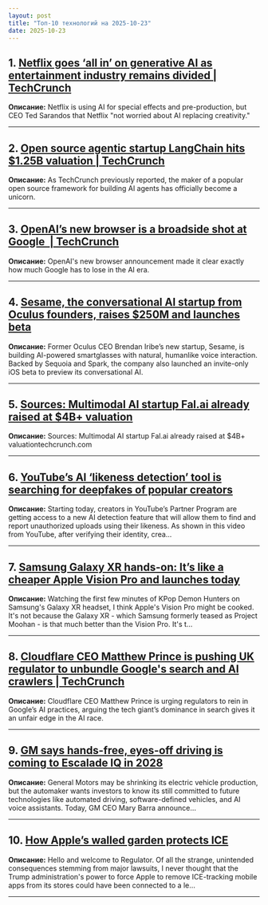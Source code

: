 ```yaml
---
layout: post
title: "Топ-10 технологий на 2025-10-23"
date: 2025-10-23
---
```


## 1. [Netflix goes ‘all in’ on generative AI as entertainment industry remains divided | TechCrunch](https://techcrunch.com/2025/10/21/netflix-goes-all-in-on-generative-ai-as-entertainment-industry-remains-divided/)

**Описание:** Netflix is using AI for special effects and pre-production, but CEO Ted Sarandos that Netflix "not worried about AI replacing creativity."

---

## 2. [Open source agentic startup LangChain hits $1.25B valuation | TechCrunch](https://techcrunch.com/2025/10/21/open-source-agentic-startup-langchain-hits-1-25b-valuation/)

**Описание:** As TechCrunch previously reported, the maker of a popular open source framework for building AI agents has officially become a unicorn.

---

## 3. [OpenAI’s new browser is a broadside shot at Google  | TechCrunch](https://techcrunch.com/2025/10/21/openais-new-browser-is-a-broadside-shot-at-google/)

**Описание:** OpenAI's new browser announcement made it clear exactly how much Google has to lose in the AI era.

---

## 4. [Sesame, the conversational AI startup from Oculus founders, raises $250M and launches beta](https://techcrunch.com/2025/10/21/sesame-the-conversational-ai-startup-from-oculus-founders-raises-250m-and-launches-beta/)

**Описание:** Former Oculus CEO Brendan Iribe’s new startup, Sesame, is building AI-powered smartglasses with natural, humanlike voice interaction. Backed by Sequoia and Spark, the company also launched an invite-only iOS beta to preview its conversational AI.

---

## 5. [Sources: Multimodal AI startup Fal.ai already raised at $4B+ valuation](https://techcrunch.com/2025/10/21/sources-multimodal-ai-startup-fal-ai-already-raised-at-4b-valuation/)

**Описание:** Sources: Multimodal AI startup Fal.ai already raised at $4B+ valuationtechcrunch.com

---

## 6. [YouTube’s AI ‘likeness detection’ tool is searching for deepfakes of popular creators](https://www.theverge.com/news/803818/youtube-ai-likeness-detection-deepfake)

**Описание:** Starting today, creators in YouTube’s Partner Program are getting access to a new AI detection feature that will allow them to find and report unauthorized uploads using their likeness. As shown in this video from YouTube, after verifying their identity, crea…

---

## 7. [Samsung Galaxy XR hands-on: It’s like a cheaper Apple Vision Pro and launches today](https://www.theverge.com/tech/802299/samsung-galaxy-xr-hands-on-price-release-date)

**Описание:** Watching the first few minutes of KPop Demon Hunters on Samsung's Galaxy XR headset, I think Apple's Vision Pro might be cooked. It's not because the Galaxy XR - which Samsung formerly teased as Project Moohan - is that much better than the Vision Pro. It's t…

---

## 8. [Cloudflare CEO Matthew Prince is pushing UK regulator to unbundle Google's search and AI crawlers | TechCrunch](https://techcrunch.com/2025/10/21/cloudflare-ceo-matthew-prince-is-pushing-uk-regulator-to-unbundle-googles-search-and-ai-crawlers/)

**Описание:** Cloudflare CEO Matthew Prince is urging regulators to rein in Google’s AI practices, arguing the tech giant’s dominance in search gives it an unfair edge in the AI race.

---

## 9. [GM says hands-free, eyes-off driving is coming to Escalade IQ in 2028](https://www.theverge.com/news/802452/gm-forward-ai-robot-level-3-autonomous)

**Описание:** General Motors may be shrinking its electric vehicle production, but the automaker wants investors to know its still committed to future technologies like automated driving, software-defined vehicles, and AI voice assistants. Today, GM CEO Mary Barra announce…

---

## 10. [How Apple’s walled garden protects ICE](https://www.theverge.com/column/803693/ice-epic-games-apple-app-store)

**Описание:** Hello and welcome to Regulator. Of all the strange, unintended consequences stemming from major lawsuits, I never thought that the Trump administration's power to force Apple to remove ICE-tracking mobile apps from its stores could have been connected to a le…

---

